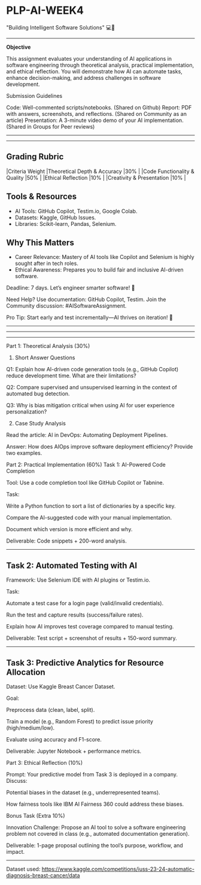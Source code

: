 # PLP-AI-WEEK4
"Building Intelligent Software Solutions" 💻🤖
______________________________________________________________________________________
**Objective**

This assignment evaluates your understanding of AI applications in software engineering through theoretical analysis, practical implementation, and ethical reflection. You will demonstrate how AI can automate tasks, enhance decision-making, and address challenges in software development.

Submission Guidelines

Code: Well-commented scripts/notebooks. (Shared on Github)
Report: PDF with answers, screenshots, and reflections. (Shared on Community as an article)
Presentation: A 3-minute video demo of your AI implementation. (Shared in Groups for Peer reviews)
_____________________________________________________________________________________________
----------------
Grading Rubric
----------------
|Criteria	Weight
|Theoretical Depth & Accuracy	 |30% |
|Code Functionality & Quality	 |50% |
|Ethical Reflection	           |10% |
|Creativity & Presentation	   |10% |

Tools & Resources
-------------------
- AI Tools: GitHub Copilot, Testim.io, Google Colab.
- Datasets: Kaggle, GitHub Issues.
- Libraries: Scikit-learn, Pandas, Selenium.

Why This Matters
-----------------------
- Career Relevance: Mastery of AI tools like Copilot and Selenium is highly sought after in tech roles.
- Ethical Awareness: Prepares you to build fair and inclusive AI-driven software.

Deadline: 7 days. Let’s engineer smarter software! 🚀

Need Help?
Use documentation: GitHub Copilot, Testim.
Join the Community discussion: #AISoftwareAssignment.

Pro Tip: Start early and test incrementally—AI thrives on iteration! 🔄
_______________________________________________________________________________________________________________
--------------------------------------------------------------
_____________________________________________________________________________________________________________
Part 1: Theoretical Analysis (30%)
1. Short Answer Questions

Q1: Explain how AI-driven code generation tools (e.g., GitHub Copilot) reduce development time. What are their limitations?

Q2: Compare supervised and unsupervised learning in the context of automated bug detection.

Q3: Why is bias mitigation critical when using AI for user experience personalization?

2. Case Study Analysis

Read the article: AI in DevOps: Automating Deployment Pipelines.

Answer: How does AIOps improve software deployment efficiency? Provide two examples.

Part 2: Practical Implementation (60%)
Task 1: AI-Powered Code Completion

Tool: Use a code completion tool like GitHub Copilot or Tabnine.

Task:

Write a Python function to sort a list of dictionaries by a specific key.

Compare the AI-suggested code with your manual implementation.

Document which version is more efficient and why.

Deliverable: Code snippets + 200-word analysis.

____________________________________________________________________________
Task 2: Automated Testing with AI
------------------------------------------
Framework: Use Selenium IDE with AI plugins or Testim.io.

Task:

Automate a test case for a login page (valid/invalid credentials).

Run the test and capture results (success/failure rates).

Explain how AI improves test coverage compared to manual testing.

Deliverable: Test script + screenshot of results + 150-word summary.

________________________________________________________________________________
Task 3: Predictive Analytics for Resource Allocation
--------------------------------------------------------
Dataset: Use Kaggle Breast Cancer Dataset.

Goal:

Preprocess data (clean, label, split).

Train a model (e.g., Random Forest) to predict issue priority (high/medium/low).

Evaluate using accuracy and F1-score.

Deliverable: Jupyter Notebook + performance metrics.

Part 3: Ethical Reflection (10%)

Prompt: Your predictive model from Task 3 is deployed in a company. Discuss:

Potential biases in the dataset (e.g., underrepresented teams).

How fairness tools like IBM AI Fairness 360 could address these biases.

Bonus Task (Extra 10%)

Innovation Challenge: Propose an AI tool to solve a software engineering problem not covered in class (e.g., automated documentation generation).

Deliverable: 1-page proposal outlining the tool’s purpose, workflow, and impact.


__________________________________________________________________________________________________________________________________
Dataset used: https://www.kaggle.com/competitions/iuss-23-24-automatic-diagnosis-breast-cancer/data

